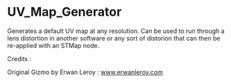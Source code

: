 # UV_Map_Generator

Generates a default UV map at any resolution. Can be used to run through a lens distortion in another software or any sort of distorion that can then be re-applied with an STMap node.

Credits :

Original Gizmo by Erwan Leroy :
www.erwanleroy.com